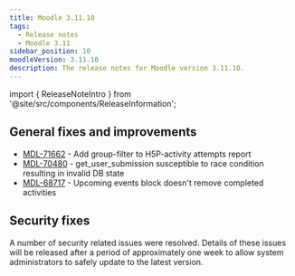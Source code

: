 ```yaml
---
title: Moodle 3.11.10
tags:
  - Release notes
  - Moodle 3.11
sidebar_position: 10
moodleVersion: 3.11.10
description: The release notes for Moodle version 3.11.10.
---
```


import { ReleaseNoteIntro } from '@site/src/components/ReleaseInformation';

<ReleaseNoteIntro releaseName={frontMatter.moodleVersion} />

## General fixes and improvements
<!-- cspell:disable -->
- [MDL-71662](https://tracker.moodle.org/browse/MDL-71662) - Add group-filter to H5P-activity attempts report
- [MDL-70480](https://tracker.moodle.org/browse/MDL-70480) - get_user_submission susceptible to race condition resulting in invalid DB state
- [MDL-68717](https://tracker.moodle.org/browse/MDL-68717) - Upcoming events block doesn't remove completed activities
<!-- cspell:enable -->

## Security fixes

A number of security related issues were resolved. Details of these issues will be released after a period of approximately one week to allow system administrators to safely update to the latest version.
